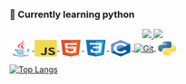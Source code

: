 ### 🌱 Currently learning python 


<div class="git-config" align="center">
  <a href="https://github.com/TassioCarmo">
   <img height="1rem" src="https://github-readme-stats.vercel.app/api?username=TassioCarmo&show_icons=true&theme=omni&include_all_commits=true&count_private=true">
  <img height="1rem" src="https://github-readme-stats.vercel.app/api/top-langs/?username=TassioCarmo&layout=compact&langs_count=7&theme=omni">
</div>

<div class="tools-icons" style="display: inline_block">
  <img align="center" alt="Java" height="30" width="40" src="https://raw.githubusercontent.com/devicons/devicon/master/icons/java/java-original.svg">
  <img align="center" alt="Js" height="30" width="40" src="https://raw.githubusercontent.com/devicons/devicon/master/icons/javascript/javascript-original.svg">
  <img align="center" alt="HTML" height="30" width="40" src="https://raw.githubusercontent.com/devicons/devicon/master/icons/html5/html5-original.svg">
  <img align="center" alt="CSS" height="30" width="40" src="https://raw.githubusercontent.com/devicons/devicon/master/icons/css3/css3-original.svg">
  <img align="center" alt="C" height="30" width="40" src="https://raw.githubusercontent.com/devicons/devicon/master/icons/c/c-original.svg">
  <img align="center" alt="Git" height="30" width="40" src="https://cdn.jsdelivr.net/gh/devicons/devicon/icons/git/git-plain-wordmark.svg">
  <img align="center" alt="Python" height="30" width="40" src="https://raw.githubusercontent.com/devicons/devicon/master/icons/python/python-original.svg">
</div>

[![Top Langs](https://github-readme-stats-git-masterrstaa-rickstaa.vercel.app/api/top-langs/?username=TassioCarmo)](https://github.com/TassioCarmo/github-readme-stats)
